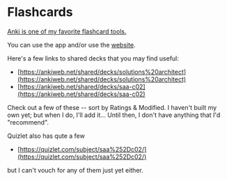 # Flashcards

[Anki is one of my favorite flashcard tools.](https://apps.ankiweb.net/)

You can use the app and/or use the [website](https://ankiweb.net/about).

Here's a few links to shared decks that you may find useful:

- [https://ankiweb.net/shared/decks/solutions%20architect](https://ankiweb.net/shared/decks/solutions%20architect)
- [https://ankiweb.net/shared/decks/saa-c02](https://ankiweb.net/shared/decks/saa-c02)



Check out a few of these -- sort by Ratings & Modified.  I haven't built my own yet; but when I do, I'll add it... Until then, I don't have anything that I'd "recommend".



Quizlet also has qute a few

- [https://quizlet.com/subject/saa%252Dc02/](https://quizlet.com/subject/saa%252Dc02/)

but I can't vouch for any of them just yet either.